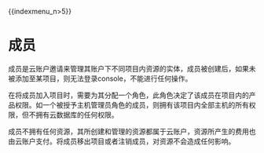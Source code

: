 {{indexmenu_n>5}}

# 成员

成员是云账户邀请来管理其账户下不同项目内资源的实体，成员被创建后，如果未被添加至某项目，则无法登录console，不能进行任何操作。

在将成员加入项目时，需要为其分配一个角色，此角色决定了该成员在项目内的产品权限。如一个被授予主机管理员角色的成员，则拥有该项目内全部主机的所有权限，但不拥有云数据库的任何权限。

成员不拥有任何资源，其所创建和管理的资源都属于云账户，资源所产生的费用也由云账户支付。将成员移出项目或者注销成员，对资源不会造成任何影响。
